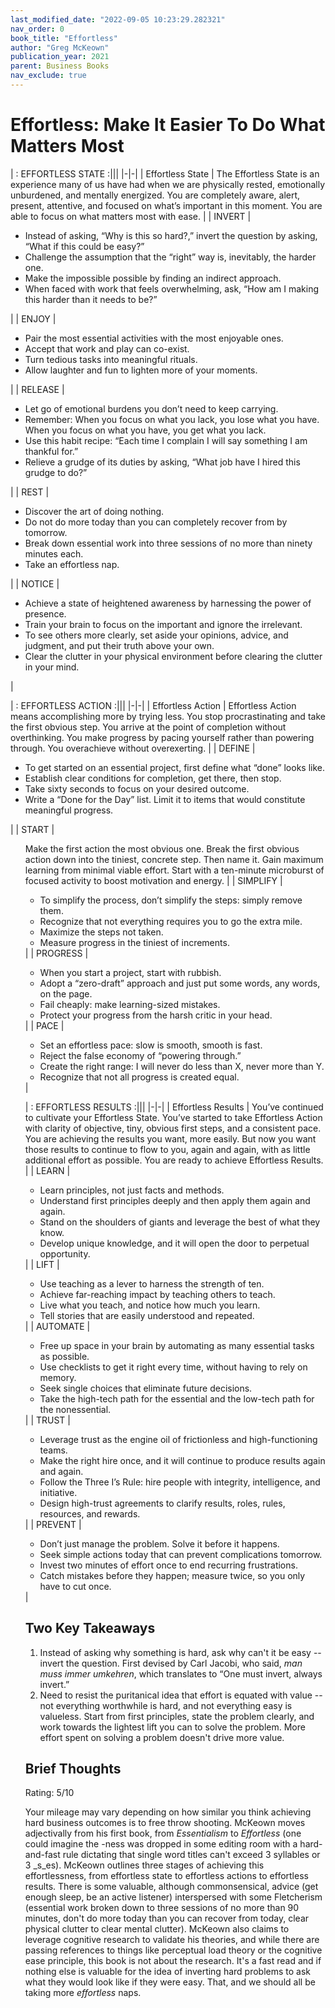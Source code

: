 ```yaml
---
last_modified_date: "2022-09-05 10:23:29.282321"
nav_order: 0
book_title: "Effortless"
author: "Greg McKeown"
publication_year: 2021
parent: Business Books
nav_exclude: true
---
```


# Effortless: Make It Easier To Do What Matters Most

| : EFFORTLESS STATE :|||
|-|-|
| Effortless State | The Effortless State is an experience many of us have had when we are physically rested, emotionally unburdened, and mentally energized. You are completely aware, alert, present, attentive, and focused on what’s important in this moment. You are able to focus on what matters most with ease.                                                                        |
| INVERT           |<ul><li>Instead of asking, “Why is this so hard?,” invert the question by asking, “What if this could be easy?”</li><li>Challenge the assumption that the “right” way is, inevitably, the harder one.</li><li>Make the impossible possible by finding an indirect approach.</li><li>When faced with work that feels overwhelming, ask, “How am I making this harder than it needs to be?”</li></ul>          |
| ENJOY            |<ul><li>Pair the most essential activities with the most enjoyable ones.</li><li>Accept that work and play can co-exist.</li><li>Turn tedious tasks into meaningful rituals.</li><li>Allow laughter and fun to lighten more of your moments.</li></ul>                                                                                                                                                       |
| RELEASE          |<ul><li>Let go of emotional burdens you don’t need to keep carrying.</li><li>Remember: When you focus on what you lack, you lose what you have. When you focus on what you have, you get what you lack.</li><li>Use this habit recipe: “Each time I complain I will say something I am thankful for.”</li><li>Relieve a grudge of its duties by asking, “What job have I hired this grudge to do?”</li></ul> |
| REST             |<ul><li>Discover the art of doing nothing.</li><li>Do not do more today than you can completely recover from by tomorrow.</li><li>Break down essential work into three sessions of no more than ninety minutes each.</li><li>Take an effortless nap.</li></ul>                                                                                                                                               |
| NOTICE           |<ul><li>Achieve a state of heightened awareness by harnessing the power of presence.</li><li>Train your brain to focus on the important and ignore the irrelevant.</li><li>To see others more clearly, set aside your opinions, advice, and judgment, and put their truth above your own.</li><li>Clear the clutter in your physical environment before clearing the clutter in your mind.</li></ul>         |

| : EFFORTLESS ACTION :|||
|-|-|
| Effortless Action | Effortless Action means accomplishing more by trying less. You stop procrastinating and take the first obvious step. You arrive at the point of completion without overthinking. You make progress by pacing yourself rather than powering through. You overachieve without overexerting.                                                     |
| DEFINE            | <ul><li>To get started on an essential project, first define what “done” looks like.</li> <li>Establish clear conditions for completion, get there, then stop.</li> <li>Take sixty seconds to focus on your desired outcome.</li> <li>Write a “Done for the Day” list. Limit it to items that would constitute meaningful progress.</li></ul> |
| START             | <ul>Make the first action the most obvious one. Break the first obvious action down into the tiniest, concrete step. Then name it. Gain maximum learning from minimal viable effort. Start with a ten-minute microburst of focused activity to boost motivation and energy.                                                                   |
| SIMPLIFY          | <ul><li>To simplify the process, don’t simplify the steps: simply remove them.</li><li>Recognize that not everything requires you to go the extra mile.</li><li>Maximize the steps not taken.</li><li>Measure progress in the tiniest of increments.</li></ul>                                                                                |
| PROGRESS          | <ul><li>When you start a project, start with rubbish.</li><li>Adopt a “zero-draft” approach and just put some words, any words, on the page.</li><li>Fail cheaply: make learning-sized mistakes.</li><li>Protect your progress from the harsh critic in your head.</li></ul>                                                                  |
| PACE              | <ul><li>Set an effortless pace: slow is smooth, smooth is fast.</li><li>Reject the false economy of “powering through.”</li><li>Create the right range: I will never do less than X, never more than Y.</li><li>Recognize that not all progress is created equal.</li></ul>                                                                   |

| : EFFORTLESS RESULTS :|||
|-|-|
| Effortless Results | You’ve continued to cultivate your Effortless State. You’ve started to take Effortless Action with clarity of objective, tiny, obvious first steps, and a consistent pace. You are achieving the results you want, more easily. But now you want those results to continue to flow to you, again and again, with as little additional effort as possible. You are ready to achieve Effortless Results. |
| LEARN              | <ul><li>Learn principles, not just facts and methods.</li> <li>Understand first principles deeply and then apply them again and again.</li> <li>Stand on the shoulders of giants and leverage the best of what they know.</li> <li>Develop unique knowledge, and it will open the door to perpetual opportunity.</li></ul>                                                                             |
| LIFT               | <ul><li>Use teaching as a lever to harness the strength of ten.</li> <li>Achieve far-reaching impact by teaching others to teach.</li> <li>Live what you teach, and notice how much you learn.</li> <li>Tell stories that are easily understood and repeated.</li></ul>                                                                                                                                |
| AUTOMATE           | <ul><li>Free up space in your brain by automating as many essential tasks as possible.</li> <li>Use checklists to get it right every time, without having to rely on memory.</li> <li>Seek single choices that eliminate future decisions.</li> <li>Take the high-tech path for the essential and the low-tech path for the nonessential.</li></ul>                                                    |
| TRUST              | <ul><li>Leverage trust as the engine oil of frictionless and high-functioning teams.</li> <li>Make the right hire once, and it will continue to produce results again and again.</li> <li>Follow the Three I’s Rule: hire people with integrity, intelligence, and initiative.</li> <li>Design high-trust agreements to clarify results, roles, rules, resources, and rewards.</li></ul>               |
| PREVENT            | <ul><li>Don’t just manage the problem. Solve it before it happens.</li> <li>Seek simple actions today that can prevent complications tomorrow.</li> <li>Invest two minutes of effort once to end recurring frustrations.</li> <li>Catch mistakes before they happen; measure twice, so you only have to cut once.</li></ul>                                                                            |

## Two Key Takeaways
1. Instead of asking why something is hard, ask why can't it be easy -- invert the question. First devised by Carl Jacobi, who said, _man muss immer umkehren_, which translates to “One must invert, always invert.”
2. Need to resist the puritanical idea that effort is equated with value -- not everything worthwhile is hard, and not everything easy is valueless. Start from first principles, state the problem clearly, and work towards the lightest lift you can to solve the problem. More effort spent on solving a problem doesn't drive more value.

## Brief Thoughts
Rating: 5/10

Your mileage may vary depending on how similar you think achieving hard business outcomes is to free throw shooting. McKeown moves adjectivally from his first book, from _Essentialism_ to _Effortless_ (one could imagine the -ness was dropped in some editing room with a hard-and-fast rule dictating that single word titles can't exceed 3 syllables or 3 _s_es). McKeown outlines three stages of achieving this effortlessness, from effortless state to effortless actions to effortless results. There is some valuable, although commonsensical, advice (get enough sleep, be an active listener) interspersed with some Fletcherism (essential work broken down to three sessions of no more than 90 minutes, don't do more today than you can recover from today, clear physical clutter to clear mental clutter). McKeown also claims to leverage cognitive research to validate his theories, and while there are passing references to things like perceptual load theory or the cognitive ease principle, this book is not about the research. It's a fast read and if nothing else is valuable for the idea of inverting hard problems to ask what they would look like if they were easy. That, and we should all be taking more _effortless_ naps.